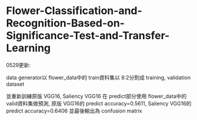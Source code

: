 # Flower-Classification-and-Recognition-Based-on-Significance-Test-and-Transfer-Learning
0529更新:

  data generator以 flower_data中的 train資料集以 8:2分割成 training, validation dataset
  
  並重新訓練原版 VGG16, Saliency VGG16
  在 predict部分使用 flower_data中的 valid資料集做預測, 
  原版 VGG16的 predict accuracy=0.5611, Saliency VGG16的 predict accuracy=0.6406
  並最後輸出為 confusion matrix
